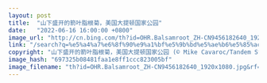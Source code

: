 ```yaml
---
layout: post
title:  "山下盛开的箭叶脂根菊，美国大提顿国家公园"
date:   "2022-06-16 16:00:00 +0800"
image_url: "http://cn.bing.com/th?id=OHR.Balsamroot_ZH-CN9456182640_1920x1080.jpg&rf=LaDigue_1920x1080.jpg&pid=hp"
link: "/search?q=%e5%a4%a7%e6%8f%90%e9%a1%bf%e5%9b%bd%e5%ae%b6%e5%85%ac%e5%9b%ad&form=hpcapt&mkt=zh-cn"
copyright: "山下盛开的箭叶脂根菊，美国大提顿国家公园 (© Mike Cavaroc/Tandem Stills + Motion)"
image_hash: "697325b08481faa1e8ff1ccc823005bf"
image_filename: "th?id=OHR.Balsamroot_ZH-CN9456182640_1920x1080.jpg&rf=LaDigue_1920x1080.jpg&pid=hp"
---
```

